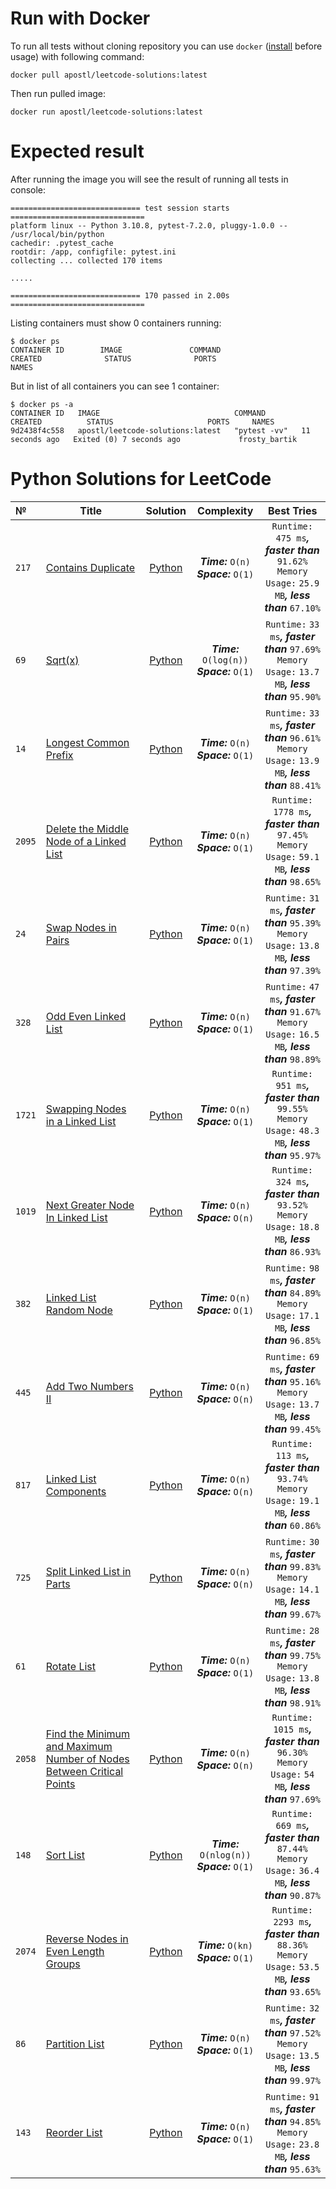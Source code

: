 # Run with Docker

To run all tests without cloning repository you can use `docker` ([install](https://www.docker.com/) before usage) with
following command:

  ```commandline
docker pull apostl/leetcode-solutions:latest
```

Then run pulled image:

```commandline
docker run apostl/leetcode-solutions:latest
```

# Expected result

After running the image you will see the result of running all tests in console:

```shell
============================= test session starts ==============================
platform linux -- Python 3.10.8, pytest-7.2.0, pluggy-1.0.0 -- /usr/local/bin/python
cachedir: .pytest_cache
rootdir: /app, configfile: pytest.ini
collecting ... collected 170 items

.....

============================= 170 passed in 2.00s ==============================
```

Listing containers must show 0 containers running:

```shell
$ docker ps
CONTAINER ID        IMAGE               COMMAND                  CREATED              STATUS              PORTS                    NAMES
```

But in list of all containers you can see 1 container:

```shell
$ docker ps -a
CONTAINER ID   IMAGE                              COMMAND        CREATED          STATUS                     PORTS     NAMES
9d2438f4c558   apostl/leetcode-solutions:latest   "pytest -vv"   11 seconds ago   Exited (0) 7 seconds ago             frosty_bartik
```

# Python Solutions for LeetCode

| №      | Title                                                                                                                                                                       |                                                                         Solution                                                                          |                        Complexity                        |                                                        Best Tries                                                        |
|:-------|-----------------------------------------------------------------------------------------------------------------------------------------------------------------------------|:---------------------------------------------------------------------------------------------------------------------------------------------------------:|:--------------------------------------------------------:|:------------------------------------------------------------------------------------------------------------------------:|
| `217`  | [Contains Duplicate](https://leetcode.com/problems/contains-duplicate/)                                                                                                     |                          [Python](https://github.com/ApostL78/LeetCodeSolutions/blob/master/problems/217_Contains_Duplicate.py)                           |   ***Time:***         `O(n)`<br/> ***Space:*** `O(1)`    |  `Runtime:` `475 ms`***,*** ***faster than*** `91.62%` <br/> `Memory Usage:` `25.9 MB`***,*** ***less than*** `67.10%`   |
| `69`   | [Sqrt(x)](https://leetcode.com/problems/sqrtx/)                                                                                                                             |                                [Python](https://github.com/ApostL78/LeetCodeSolutions/blob/master/problems/69_Sqrt(x).py)                                 | ***Time:***         `O(log(n))`<br/> ***Space:*** `O(1)` |  `Runtime:`  `33 ms`***,*** ***faster than*** `97.69%` <br/> `Memory Usage:` `13.7 MB`***,*** ***less than*** `95.90%`   |
| `14`   | [Longest Common Prefix](https://leetcode.com/problems/longest-common-prefix/)                                                                                               |                         [Python](https://github.com/ApostL78/LeetCodeSolutions/blob/master/problems/14_Longest_Common_Prefix.py)                          |       ***Time:*** `O(n)`<br/> ***Space:*** `O(1)`        |  `Runtime:`  `33 ms`***,*** ***faster than*** `96.61%` <br/> `Memory Usage:` `13.9 MB`***,*** ***less than*** `88.41%`   |
| `2095` | [Delete the Middle Node of a Linked List](https://leetcode.com/problems/delete-the-middle-node-of-a-linked-list/)                                                           |               [Python](https://github.com/ApostL78/LeetCodeSolutions/blob/master/problems/2095_Delete_the_Middle_Node_of_a_Linked_List.py)                |       ***Time:*** `O(n)`<br/> ***Space:*** `O(1)`        | `Runtime:`  `1778 ms`***,*** ***faster than*** `97.45%` <br/> `Memory Usage:` `59.1 MB`***,*** ***less than*** `98.65%`  |
| `24`   | [Swap Nodes in Pairs](https://leetcode.com/problems/swap-nodes-in-pairs/)                                                                                                   |                          [Python](https://github.com/ApostL78/LeetCodeSolutions/blob/master/problems/24_Swap_Nodes_in_Pairs.py)                           |       ***Time:*** `O(n)`<br/> ***Space:*** `O(1)`        |  `Runtime:`  `31 ms`***,*** ***faster than*** `95.39%` <br/> `Memory Usage:` `13.8 MB`***,*** ***less than*** `97.39%`   |
| `328`  | [Odd Even Linked List](https://leetcode.com/problems/odd-even-linked-list/)                                                                                                 |                         [Python](https://github.com/ApostL78/LeetCodeSolutions/blob/master/problems/328_Odd_Even_Linked_List.py)                          |       ***Time:*** `O(n)`<br/> ***Space:*** `O(1)`        |  `Runtime:`  `47 ms`***,*** ***faster than*** `91.67%` <br/> `Memory Usage:` `16.5 MB`***,*** ***less than*** `98.89%`   |
| `1721` | [Swapping Nodes in a Linked List](https://leetcode.com/problems/swapping-nodes-in-a-linked-list/)                                                                           |                   [Python](https://github.com/ApostL78/LeetCodeSolutions/blob/master/problems/1721_Swapping_Nodes_in_a_Linked_List.py)                    |       ***Time:*** `O(n)`<br/> ***Space:*** `O(1)`        |  `Runtime:`  `951 ms`***,*** ***faster than*** `99.55%` <br/> `Memory Usage:` `48.3 MB`***,*** ***less than*** `95.97%`  |
| `1019` | [Next Greater Node In Linked List](https://leetcode.com/problems/next-greater-node-in-linked-list/)                                                                         |                   [Python](https://github.com/ApostL78/LeetCodeSolutions/blob/master/problems/1019_Next_Greater_Node_In_Linked_List.py)                   |       ***Time:*** `O(n)`<br/> ***Space:*** `O(n)`        |  `Runtime:`  `324 ms`***,*** ***faster than*** `93.52%` <br/> `Memory Usage:` `18.8 MB`***,*** ***less than*** `86.93%`  |
| `382`  | [Linked List Random Node](https://leetcode.com/problems/linked-list-random-node/)                                                                                           |                        [Python](https://github.com/ApostL78/LeetCodeSolutions/blob/master/problems/382_Linked_List_Random_Node.py)                        |       ***Time:*** `O(n)`<br/> ***Space:*** `O(1)`        |  `Runtime:`  `98 ms`***,*** ***faster than*** `84.89%` <br/> `Memory Usage:` `17.1 MB`***,*** ***less than*** `96.85%`   |
| `445`  | [Add Two Numbers II](https://leetcode.com/problems/add-two-numbers-ii/submissions/)                                                                                         |                          [Python](https://github.com/ApostL78/LeetCodeSolutions/blob/master/problems/445_Add_Two_Numbers_II.py)                           |       ***Time:*** `O(n)`<br/> ***Space:*** `O(n)`        |  `Runtime:`  `69 ms`***,*** ***faster than*** `95.16%` <br/> `Memory Usage:` `13.7 MB`***,*** ***less than*** `99.45%`   |
| `817`  | [Linked List Components](https://leetcode.com/problems/linked-list-components/)                                                                                             |                        [Python](https://github.com/ApostL78/LeetCodeSolutions/blob/master/problems/817_Linked_List_Components.py)                         |       ***Time:*** `O(n)`<br/> ***Space:*** `O(n)`        |  `Runtime:`  `113 ms`***,*** ***faster than*** `93.74%` <br/> `Memory Usage:` `19.1 MB`***,*** ***less than*** `60.86%`  |
| `725`  | [Split Linked List in Parts](https://leetcode.com/problems/split-linked-list-in-parts/)                                                                                     |                      [Python](https://github.com/ApostL78/LeetCodeSolutions/blob/master/problems/725_Split_Linked_List_in_Parts.py)                       |       ***Time:*** `O(n)`<br/> ***Space:*** `O(n)`        |  `Runtime:`  `30 ms`***,*** ***faster than*** `99.83%` <br/> `Memory Usage:` `14.1 MB`***,*** ***less than*** `99.67%`   |
| `61`   | [Rotate List](https://leetcode.com/problems/rotate-list/)                                                                                                                   |                              [Python](https://github.com/ApostL78/LeetCodeSolutions/blob/master/problems/61_Rotate_List.py)                               |       ***Time:*** `O(n)`<br/> ***Space:*** `O(1)`        |  `Runtime:`  `28 ms`***,*** ***faster than*** `99.75%` <br/> `Memory Usage:` `13.8 MB`***,*** ***less than*** `98.91%`   |
| `2058` | [Find the Minimum and Maximum Number of Nodes Between Critical Points](https://leetcode.com/problems/find-the-minimum-and-maximum-number-of-nodes-between-critical-points/) | [Python](https://github.com/ApostL78/LeetCodeSolutions/blob/master/problems/2058_Find_the_Minimum_and_Maximum_Number_of_Nodes_Between_Critical_Points.py) |       ***Time:*** `O(n)`<br/> ***Space:*** `O(n)`        |  `Runtime:`  `1015 ms`***,*** ***faster than*** `96.30%` <br/> `Memory Usage:`  `54 MB`***,*** ***less than*** `97.69%`  |
| `148`  | [Sort List](https://leetcode.com/problems/sort-list/)                                                                                                                       |                               [Python](https://github.com/ApostL78/LeetCodeSolutions/blob/master/problems/148_Sort_List.py)                               |    ***Time:*** `O(nlog(n))`<br/> ***Space:*** `O(1)`     | `Runtime:`  `669 ms`***,*** ***faster than*** `87.44%` <br/> `Memory Usage:`  `36.4 MB`***,*** ***less than*** `90.87%`  |
| `2074` | [Reverse Nodes in Even Length Groups](https://leetcode.com/problems/reverse-nodes-in-even-length-groups/)                                                                   |                 [Python](https://github.com/ApostL78/LeetCodeSolutions/blob/master/problems/2074_Reverse_Nodes_in_Even_Length_Groups.py)                  |       ***Time:*** `O(kn)`<br/> ***Space:*** `O(1)`       | `Runtime:`  `2293 ms`***,*** ***faster than*** `88.36%` <br/> `Memory Usage:`  `53.5 MB`***,*** ***less than*** `93.65%` |
| `86`   | [Partition List](https://leetcode.com/problems/partition-list/)                                                                                                             |                             [Python](https://github.com/ApostL78/LeetCodeSolutions/blob/master/problems/86_Partition_List.py)                             |       ***Time:*** `O(n)`<br/> ***Space:*** `O(1)`        |  `Runtime:`  `32 ms`***,*** ***faster than*** `97.52%` <br/> `Memory Usage:`  `13.5 MB`***,*** ***less than*** `99.97%`  |
| `143`  | [Reorder List](https://leetcode.com/problems/reorder-list/)                                                                                                                 |                             [Python](https://github.com/ApostL78/LeetCodeSolutions/blob/master/problems/143_Reorder_List.py)                              |       ***Time:*** `O(n)`<br/> ***Space:*** `O(1)`        |  `Runtime:`  `91 ms`***,*** ***faster than*** `94.85%` <br/> `Memory Usage:`  `23.8 MB`***,*** ***less than*** `95.63%`  |